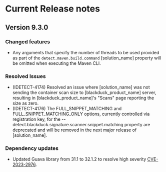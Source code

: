 # Current Release notes

## Version 9.3.0

### Changed features

* Any arguments that specify the number of threads to be used provided as part of the `detect.maven.build.command` [solution_name] property will be omitted when executing the Maven CLI.

### Resolved Issues

* (IDETECT-4174) Resolved an issue where [solution_name] was not sending the container scan size to [blackduck_product_name] server, resulting in  [blackduck_product_name]'s "Scans" page reporting the size as zero.
* (IDETECT-4176) The FULL_SNIPPET_MATCHING and FULL_SNIPPET_MATCHING_ONLY options, currently controlled via registration key, for the --detect.blackduck.signature.scanner.snippet.matching property are deprecated and will be removed in the next major release of [solution_name].

### Dependency updates

* Updated Guava library from 31.1 to 32.1.2 to resolve high severity [CVE-2023-2976](https://nvd.nist.gov/vuln/detail/CVE-2023-2976).

